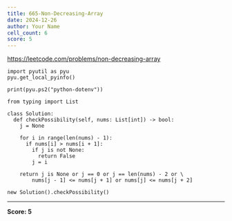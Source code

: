 ```yaml
---
title: 665-Non-Decreasing-Array
date: 2024-12-26
author: Your Name
cell_count: 6
score: 5
---
```


https://leetcode.com/problems/non-decreasing-array


```
import pyutil as pyu
pyu.get_local_pyinfo()
```


```
print(pyu.ps2("python-dotenv"))
```


```
from typing import List
```


```
class Solution:
  def checkPossibility(self, nums: List[int]) -> bool:
    j = None

    for i in range(len(nums) - 1):
      if nums[i] > nums[i + 1]:
        if j is not None:
          return False
        j = i

    return j is None or j == 0 or j == len(nums) - 2 or \
        nums[j - 1] <= nums[j + 1] or nums[j] <= nums[j + 2]
```


```
new Solution().checkPossibility()
```


---
**Score: 5**